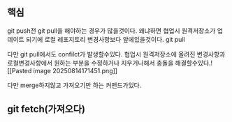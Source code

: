 ## 핵심
git push전 git pull을 해야하는 경우가 많을것이다. 왜냐하면 협업시 원격저장소가 업데이트 되기에 로컬 레포지토리 변경사항보다 앞에있을것이다.
git pull

다만 git pull에서도 confilct가 발생할수있다.
협업시 원격저장소에 올려진 변경사항과 로컬변경사항에서 원하는 부분을 수정하거나 지우거나해서 충돌을 해결할수있다.![[Pasted image 20250814171451.png]]

다만 merge하지않고 가져오기만 하는 커맨드가있다.

## git fetch(가져오다)
